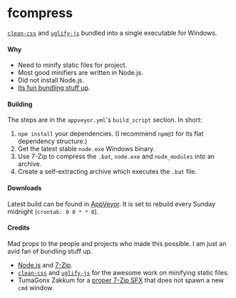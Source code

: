 fcompress
===

[`clean-css`](https://github.com/jakubpawlowicz/clean-css) and [`uglify-js`](https://github.com/mishoo/UglifyJS2) bundled into a single executable for Windows.

#### Why

- Need to minify static files for project.
- Most good minifiers are written in Node.js.
- Did not install Node.js.
- [Its fun bundling stuff up](https://github.com/altbdoor/jekyll-exe).

#### Building

The steps are in the `appveyor.yml`'s `build_script` section. In short:

1. `npm install` your dependencies. (I recommend `npm@3` for its flat dependency structure.)
1. Get the latest stable `node.exe` Windows binary.
1. Use 7-Zip to compress the `.bat`, `node.exe` and `node_modules` into an archive.
1. Create a self-extracting archive which executes the `.bat` file.

#### Downloads

Latest build can be found in [AppVeyor](https://ci.appveyor.com/project/altbdoor/fcompress/build/artifacts). It is set to rebuild every Sunday midnight (`crontab: 0 0 * * 0`).

#### Credits

Mad props to the people and projects who made this possible. I am just an avid fan of bundling stuff up.

- [Node.js](https://nodejs.org/) and [7-Zip](http://www.7-zip.org/).
- [`clean-css`](https://github.com/jakubpawlowicz/clean-css) and [`uglify-js`](https://github.com/mishoo/UglifyJS2) for the awesome work on minifying static files.
- TumaGonx Zakkum for a [proper 7-Zip SFX](http://opensourcepack.blogspot.com/2013/04/a-simple-bat-to-exe-wrapper.html) that does not spawn a new `cmd` window.
